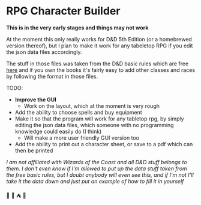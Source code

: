 # RPG Character Builder

**This is in the very early stages and things may not work**


At the moment this only really works for D&D 5th Edition (or a homebrewed version thereof), but I plan to make it work for any tabeletop RPG if you edit the json data files accordingly.

The stuff in those files was taken from the D&D basic rules which are free [here](http://dnd.wizards.com/articles/features/basicrules) and if you own the books it's fairly easy to add other classes and races by following the format in those files.

TODO:
* **Improve the GUI**
    * Work on the layout, which at the moment is very rough
* Add the ability to choose spells and buy equipment
* Make it so that the program will work for any tabletop rpg, by simply editing the json data files, which someone with no programming knowledge could easily do (I think)
    * Will make a more user friendly GUI version too
* Add the ability to print out a character sheet, or save to a pdf which can then be printed


*I am not affiliated with Wizards of the Coast and all D&D stuff belongs to them.*
*I don't even know if I'm allowed to put up the data stuff taken from the free basic rules, but I doubt anybody will even see this, and if I'm not I'll take it the data down and just put an example of how to fill it in yourself*
 
:game_die: :mount_fuji: :tent: :dragon:

